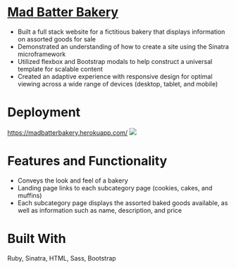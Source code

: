 # <a href="https://madbatterbakery.herokuapp.com">Mad Batter Bakery</a>
* Built a full stack website for a fictitious bakery that displays information on assorted goods for sale
* Demonstrated an understanding of how to create a site using the Sinatra microframework
* Utilized flexbox and Bootstrap modals to help construct a universal template for scalable content 
* Created an adaptive experience with responsive design for optimal viewing across a wide range of devices (desktop, tablet, and mobile)

# Deployment
<a href="https://madbatterbakery.herokuapp.com/">https://madbatterbakery.herokuapp.com/</a>
<img src="https://github.com/xlisachan/madbatterbakery/blob/master/public/images/MadBatterBakery-LandingPage.png"/>

# Features and Functionality
* Conveys the look and feel of a bakery
* Landing page links to each subcategory page (cookies, cakes, and muffins)
* Each subcategory page displays the assorted baked goods available, as well as information such as name, description, and price

# Built With
Ruby, Sinatra, HTML, Sass, Bootstrap
